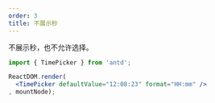 ```yaml
---
order: 3
title: 不展示秒
---
```


不展示秒，也不允许选择。

````jsx
import { TimePicker } from 'antd';

ReactDOM.render(
  <TimePicker defaultValue="12:08:23" format="HH:mm" />
, mountNode);
````
